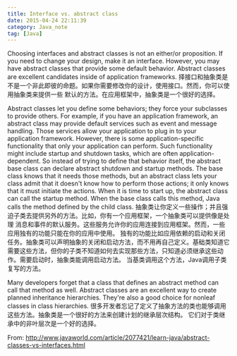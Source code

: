 ```yaml
---
title: Interface vs. abstract class
date: 2015-04-24 22:11:39
category: Java_note
tag: [Java]
---
```


Choosing interfaces and abstract classes is not an either/or proposition. If you need to change your
 design, make it an interface. However, you may have abstract classes that provide some default
behavior. Abstract classes are excellent candidates inside of application frameworks.
择接口和抽象类是不是一个非此即彼的命题。如果你需要修改你的设计，使用接口。然而，你可以使用抽象类来提供一些
默认的方法。在应用框架中，抽象类是一个很好的选择。

Abstract classes let you define some behaviors; they force your subclasses to provide others.
For example, if you have an application framework, an abstract class may provide default services
such as event and message handling. Those services allow your application to plug in to your
application framework. However, there is some application-specific functionality that only your
application can perform. Such functionality might include startup and shutdown tasks, which are
often application-dependent. So instead of trying to define that behavior itself, the abstract base
 class can declare abstract shutdown and startup methods. The base class knows that it needs those
methods, but an abstract class lets your class admit that it doesn't know how to perform those
actions; it only knows that it must initiate the actions. When it is time to start up,
the abstract class can call the startup method. When the base class calls this method, Java
 calls the method defined by the child class.
抽象类让你定义一些操作；并且强迫子类去提供另外的方法。比如，你有一个应用框架，一个抽象类可以提供像是处理
消息和事件的默认服务。这些服务允许你的应用连接到应用框架。然而，一些应用独有的功能只能在你的应用中使用。
独有的功能比如应用依赖的启动和关闭任务。抽象类可以声明抽象的关闭和启动方法，而不用再自己定义。基础类知道它
需要这些方法，但你的子类不知道如何去实现那些方法，只知道必须继承这些动作。需要启动时，抽象类能调用启动方法。
当基类调用这个方法，Java调用子类复写的方法。

Many developers forget that a class that defines an abstract method can call that method as well.
Abstract classes are an excellent way to create planned inheritance hierarchies.
They're also a good choice for nonleaf classes in class hierarchies.
很多开发者忘记了定义了抽象方法的类也能够调用这些方法。抽象类是一个很好的方法来创建计划的继承层次结构。
它们对于类继承中的非叶层次是一个好的选择。

From: http://www.javaworld.com/article/2077421/learn-java/abstract-classes-vs-interfaces.html
